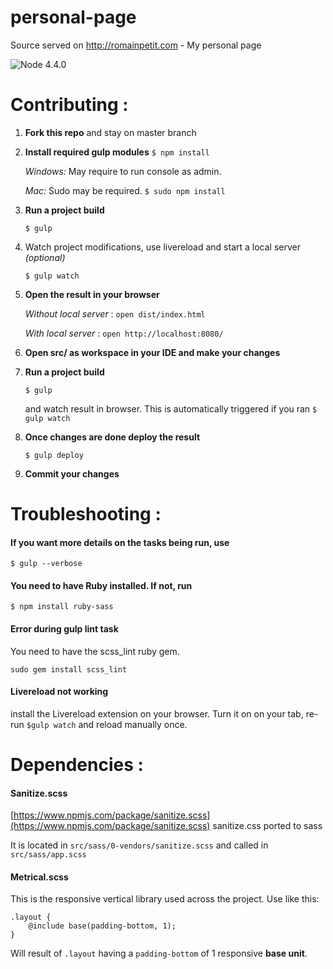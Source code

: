 # personal-page
Source served on http://romainpetit.com - My personal page

![Node 4.4.0](https://img.shields.io/badge/node-4.4.0-f39f37.svg)

# Contributing :
1. **Fork this repo**
and stay on master branch 

1. **Install required gulp modules**
   `$ npm install`

    *Windows:*
    May require to run console as admin.
 
    *Mac:*
    Sudo may be required. `$ sudo npm install`

2. **Run a project build**

   `$ gulp`

3. Watch project modifications, use livereload and start a local server *(optional)*

   `$ gulp watch`
4. **Open the result in your browser**

   *Without local server* : `open dist/index.html`

   *With local server* : `open http://localhost:8080/`

5. **Open src/ as workspace in your IDE and make your changes**

6. **Run a project build**

   `$ gulp`

   and watch result in browser. This is automatically triggered if you ran `$ gulp watch`

7. **Once changes are done deploy the result**

   `$ gulp deploy`

8. **Commit your changes**


# Troubleshooting :

#### If you want more details on the tasks being run, use
`$ gulp --verbose`

#### You need to have Ruby installed. If not, run
`$ npm install ruby-sass`

#### Error during gulp lint task
You need to have the scss_lint ruby gem.

`sudo gem install scss_lint`

#### Livereload not working
install the Livereload extension on your browser.
Turn it on on your tab, re-run `$gulp watch` and reload manually once.

# Dependencies :

#### Sanitize.scss
[https://www.npmjs.com/package/sanitize.scss](https://www.npmjs.com/package/sanitize.scss)
sanitize.css ported to sass

It is located in `src/sass/0-vendors/sanitize.scss` and called in `src/sass/app.scss`

#### Metrical.scss

This is the responsive vertical library used across the project.
Use like this:
```
.layout {
    @include base(padding-bottom, 1);
}
```
Will result of `.layout` having a `padding-bottom` of 1 responsive **base unit**.
